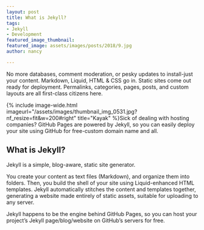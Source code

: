```yaml
---
layout: post
title: What is Jekyll?
tags:
- Jekyll
- Development
featured_image_thumbnail: 
featured_image: assets/images/posts/2018/9.jpg
author: nancy

---
```

No more databases, comment moderation, or pesky updates to install-just your content. Markdown, Liquid, HTML & CSS go in. Static sites come out ready for deployment. Permalinks, categories, pages, posts, and custom layouts are all first-class citizens here.

{% include image-wide.html imageurl="/assets/images/thumbnail_img_0531.jpg?nf_resize=fit&w=200#right" title="Kayak" %}Sick of dealing with hosting companies? GitHub Pages are powered by Jekyll, so you can easily deploy your site using GitHub for free-custom domain name and all.

## What is Jekyll?

Jekyll is a simple, blog-aware, static site generator.

You create your content as text files (Markdown), and organize them into folders. Then, you build the shell of your site using Liquid-enhanced HTML templates. Jekyll automatically stitches the content and templates together, generating a website made entirely of static assets, suitable for uploading to any server.

Jekyll happens to be the engine behind GitHub Pages, so you can host your project’s Jekyll page/blog/website on GitHub’s servers for free.